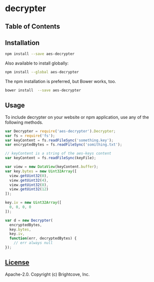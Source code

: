 # decrypter



## Table of Contents

<!-- START doctoc -->
<!-- END doctoc -->
## Installation

```sh
npm install --save aes-decrypter
```

Also available to install globally:

```sh
npm install --global aes-decrypter
```

The npm installation is preferred, but Bower works, too.

```sh
bower install  --save aes-decrypter
```

## Usage

To include decrypter on your website or npm application, use any of the following methods.
```js
var Decrypter = require('aes-decrypter').Decrypter;
var fs = require('fs');
var keyContent = fs.readFileSync('something.key');
var encryptedBytes = fs.readFileSync('somithing.txt');

// keyContent is a string of the aes-keys content
var keyContent = fs.readFileSync(keyFile);

var view = new DataView(keyContent.buffer);
var key.bytes = new Uint32Array([
  view.getUint32(0),
  view.getUint32(4),
  view.getUint32(8),
  view.getUint32(12)
]);

key.iv = new Uint32Array([
  0, 0, 0, 0
]);

var d = new Decrypter(
  encryptedBytes,
  key.bytes,
  key.iv,
  function(err, decryptedBytes) {
    // err always null
});
```

## [License](LICENSE)

Apache-2.0. Copyright (c) Brightcove, Inc.

